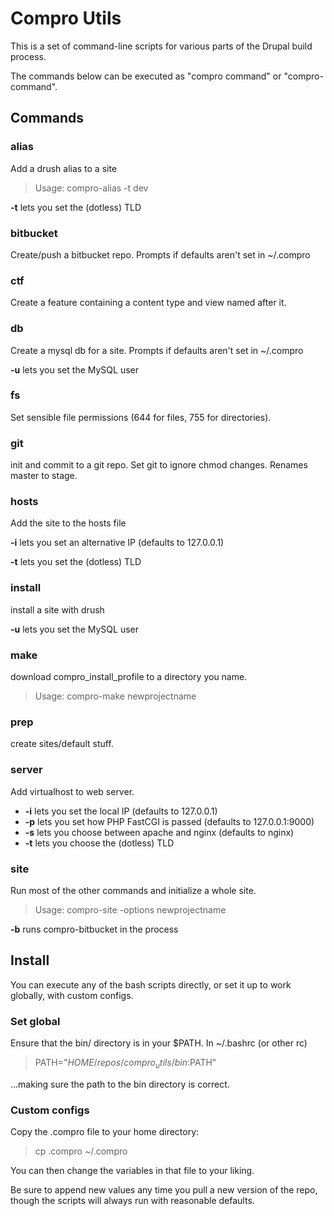 # Compro Utils

This is a set of command-line scripts for various parts of the Drupal build 
process.

The commands below can be executed as "compro command" or "compro-command".

## Commands

### alias

Add a drush alias to a site

 > Usage: compro-alias -t dev
 
**-t** lets you set the (dotless) TLD

### bitbucket

Create/push a bitbucket repo. Prompts if defaults aren't set in ~/.compro

### ctf

Create a feature containing a content type and view named after it.

### db

Create a mysql db for a site. Prompts if defaults aren't set in ~/.compro

**-u** lets you set the MySQL user

### fs

Set sensible file permissions (644 for files, 755 for directories).

### git

init and commit to a git repo. Set git to ignore chmod changes. Renames master to stage.

### hosts

Add the site to the hosts file

**-i** lets you set an alternative IP (defaults to 127.0.0.1)

**-t** lets you set the (dotless) TLD

### install

install a site with drush

**-u** lets you set the MySQL user

### make

download compro\_install\_profile to a directory you name.

 > Usage: compro-make newprojectname

### prep

create sites/default stuff.

### server

Add virtualhost to web server.

  * **-i** lets you set the local IP (defaults to 127.0.0.1)
  * **-p** lets you set how PHP FastCGI is passed (defaults to 127.0.0.1:9000)
  * **-s** lets you choose between apache and nginx (defaults to nginx)
  * **-t** lets you choose the (dotless) TLD

### site

Run most of the other commands and initialize a whole site.

 > Usage: compro-site -options newprojectname

**-b** runs compro-bitbucket in the process

## Install

You can execute any of the bash scripts directly, or set it up to work 
globally, with custom configs.

### Set global

Ensure that the bin/ directory is in your $PATH. In ~/.bashrc (or other rc)

  > PATH="$HOME/repos/compro_utils/bin:$PATH"

...making sure the path to the bin directory is correct.

### Custom configs

Copy the .compro file to your home directory:

  > cp .compro ~/.compro

You can then change the variables in that file to your liking.

Be sure to append new values any time you pull a new version of the repo, 
though the scripts will always run with reasonable defaults.